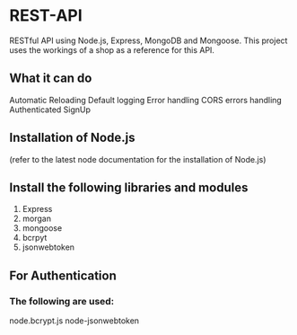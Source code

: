 # REST-API
RESTful API using Node.js, Express, MongoDB and Mongoose.
This project uses the workings of a shop as a reference for this API.

## What it can do
Automatic Reloading
Default logging
Error handling
CORS errors handling
Authenticated SignUp

## Installation of Node.js
(refer to the latest node documentation for the installation of Node.js)

## Install the following libraries and modules
1.  Express
2.  morgan
3.  mongoose
4.  bcrpyt
5.  jsonwebtoken

## For Authentication
### The following are used:
node.bcrypt.js
node-jsonwebtoken
